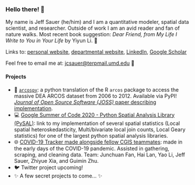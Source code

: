 ### Hello there! 👋

My name is Jeff Sauer (he/him) and I am a quantitative modeler, spatial data scientist, and researcher. Outside of work I am an avid reader and fan of nature walks. Most recent book suggestion: *Dear Friend, from My Life I Write to You in Your Life* by Yiyun Li. :blue_book:  

Links to: [personal website](jeffcsauer.github.io), [departmental website](https://geog.umd.edu/gradprofile/sauer/jeffery-%28jeff%29), [LinkedIn](https://www.linkedin.com/in/jeffcsauer/), [Google Scholar](https://scholar.google.com/citations?user=vML9xMUAAAAJ&hl=en)

Feel free to email me at: [jcsauer@terpmail.umd.edu](jcsauer@terpmail.umd.edu) :email:

#### Projects

- 🚀 [`arcospy`](https://github.com/jeffcsauer/arcospy): a python translation of the R `arcos` package to access the massive DEA ARCOS dataset from 2006 to 2012. Available via PyPI! [*Journal of Open Source Software (JOSS)* paper describing implementation](https://joss.theoj.org/papers/10.21105/joss.02450).
- 💻 [Google Summer of Code 2020 - Python Spatial Analysis Library (PySAL)](https://github.com/jeffcsauer/GSOC2020): link to my implementation of several spatial statistics (Local spatial heteroskedasticity, Multi/bivariate local join counts, Local Geary statistics) for one of the largest python spatial analysis libraries.
- :globe_with_meridians: [COVID-19 Tracker made alongside fellow CGIS teammates](https://mgzjys.github.io/US_Covid19_Index/): made in the early days of the COVID-19 pandemic. Assisted in gathering, scraping, and cleaning data. Team: Junchuan Fan, Hai Lan, Yao Li, Jeff Sauer, Zhiyue Xia, and Guimin Zhu. 
- :bird: Twitter project upcoming!
- ✨ A few secret projects to come... ✨

